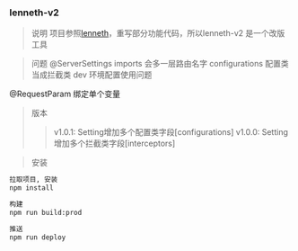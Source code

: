 ### lenneth-v2

> 说明
项目参照[lenneth](https://github.com/soraping/lenneth)，重写部分功能代码，所以lenneth-v2 是一个改版工具

> 问题
@ServerSettings 
  imports 会多一层路由名字
  configurations 配置类当成拦截类
  dev 环境配置使用问题

@RequestParam 绑定单个变量

> 版本
>> v1.0.1: Setting增加多个配置类字段[configurations]
>> v1.0.0: Setting增加多个拦截类字段[interceptors]


> 安装

```bash
拉取项目, 安装
npm install
```

```bash
构建
npm run build:prod
```

```bash
推送
npm run deploy
```